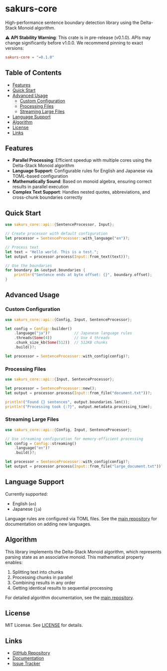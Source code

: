 # sakurs-core

High-performance sentence boundary detection library using the Delta-Stack Monoid algorithm.

⚠️ **API Stability Warning**: This crate is in pre-release (v0.1.0). 
APIs may change significantly before v1.0.0. We recommend pinning to exact versions:

```toml
sakurs-core = "=0.1.0"
```

## Table of Contents

- [Features](#features)
- [Quick Start](#quick-start)
- [Advanced Usage](#advanced-usage)
  - [Custom Configuration](#custom-configuration)
  - [Processing Files](#processing-files)
  - [Streaming Large Files](#streaming-large-files)
- [Language Support](#language-support)
- [Algorithm](#algorithm)
- [License](#license)
- [Links](#links)

## Features

- **Parallel Processing**: Efficient speedup with multiple cores using the Delta-Stack Monoid algorithm
- **Language Support**: Configurable rules for English and Japanese via TOML-based configuration
- **Mathematically Sound**: Based on monoid algebra, ensuring correct results in parallel execution
- **Complex Text Support**: Handles nested quotes, abbreviations, and cross-chunk boundaries correctly

## Quick Start

```rust
use sakurs_core::api::{SentenceProcessor, Input};

// Create processor with default configuration
let processor = SentenceProcessor::with_language("en")?;

// Process text
let text = "Hello world. This is a test.";
let output = processor.process(Input::from_text(text))?;

// Use the boundaries
for boundary in &output.boundaries {
    println!("Sentence ends at byte offset: {}", boundary.offset);
}
```

## Advanced Usage

### Custom Configuration

```rust
use sakurs_core::api::{Config, Input, SentenceProcessor};

let config = Config::builder()
    .language("ja")?           // Japanese language rules
    .threads(Some(4))          // Use 4 threads
    .chunk_size_kb(Some(512))  // 512KB chunks
    .build()?;

let processor = SentenceProcessor::with_config(config)?;
```

### Processing Files

```rust
use sakurs_core::api::{Input, SentenceProcessor};

let processor = SentenceProcessor::new();
let output = processor.process(Input::from_file("document.txt"))?;

println!("Found {} sentences", output.boundaries.len());
println!("Processing took {:?}", output.metadata.processing_time);
```

### Streaming Large Files

```rust
use sakurs_core::api::{Config, Input, SentenceProcessor};

// Use streaming configuration for memory-efficient processing
let config = Config::streaming()
    .language("en")?
    .build()?;

let processor = SentenceProcessor::with_config(config)?;
let output = processor.process(Input::from_file("large_document.txt"))?;
```

## Language Support

Currently supported:
- English (`en`)
- Japanese (`ja`)

Language rules are configured via TOML files. See the [main repository](https://github.com/sog4be/sakurs) 
for documentation on adding new languages.

## Algorithm

This library implements the Delta-Stack Monoid algorithm, which represents parsing 
state as an associative monoid. This mathematical property enables:

1. Splitting text into chunks
2. Processing chunks in parallel
3. Combining results in any order
4. Getting identical results to sequential processing

For detailed algorithm documentation, see the [main repository](https://github.com/sog4be/sakurs).

## License

MIT License. See [LICENSE](https://github.com/sog4be/sakurs/blob/main/LICENSE) for details.

## Links

- [GitHub Repository](https://github.com/sog4be/sakurs)
- [Documentation](https://docs.rs/sakurs-core)
- [Issue Tracker](https://github.com/sog4be/sakurs/issues)